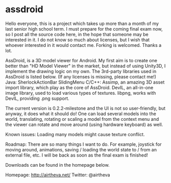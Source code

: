 assdroid
========
Hello everyone, this is a project which takes up more than a month of my last senior high school term. I must prepare for the coming final exam now, so I post all the source code here, in the hope that someone may be interested in it. I do not know so much about licenses, but I wish that whoever interested in it would contact me. Forking is welcomed. Thanks a lot.

AssDroid, is a 3D model viewer for Android. My first aim is to create one better than "HD Model Viewer" in the market, but instead of using Unity3D, I implement the drawing logic on my own. The 3rd-party libraries used in AssDroid is listed below. (If any licenses is missing, please contact me!)
Java:
SherlockActionBar
SlidingMenu
C/C++:
Assimp, an amazing 3D asset import library, which play as the core of AssDroid.
DevIL, an all-in-one image library, used to load various types of textures.
libpng, works with DevIL, providing .png support.

The current version is 0.2.2-milestone and the UI is not so user-friendly, but anyway, it does what it should do! One can load several models into the world, translating, rotating or scaling a model from the context menu and the viewer can rotate and move around (using hardware keyboard) as well.

Known issues:
Loading many models might cause texture conflict.

Roadmap:
There are so many things I want to do. For example, joystick for moving around, animations, saving / loading the world state to / from an external file, etc. I will be back as soon as the final exam is finished!

Downloads can be found in the homepage below.

Homepage: http://airtheva.net/
Twitter: @airtheva